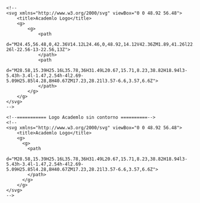 <!--========== Logo Academlo con contorno ==========-->
    <!-- 
    <svg xmlns="http://www.w3.org/2000/svg" viewBox="0 0 48.92 56.48">
        <title>Academlo Logo</title>
        <g>
            <g>
                <path
                d="M24.45,56.48,0,42.36V14.12L24.46,0,48.92,14.12V42.36ZM1.89,41.26l22.56,13L47,41.26v-26l-22.56-13-22.56,13Z">
                </path>
                <path
                d="M28.58,15.39H25.16L35.78,36H31.49L20.67,15.71,8.23,38.82H18.94l3-5.43h-3.4l-1.47,2.54h-4l2.69-5.09H25.85l4.28,8H40.67ZM17.23,28.21l3.57-6.6,3.57,6.6Z">
                </path>
            </g>
        </g>
    </svg>
    -->

    <!--=========== Logo Academlo sin contorno ==========-->
    <!--
    <svg xmlns="http://www.w3.org/2000/svg" viewBox="0 0 48.92 56.48">
        <title>Academlo Logo</title>
        <g>
          <g>
            <path
              d="M28.58,15.39H25.16L35.78,36H31.49L20.67,15.71,8.23,38.82H18.94l3-5.43h-3.4l-1.47,2.54h-4l2.69-5.09H25.85l4.28,8H40.67ZM17.23,28.21l3.57-6.6,3.57,6.6Z">
            </path>
          </g>
        </g>
    </svg>
    -->